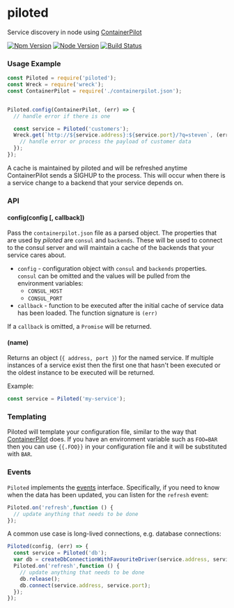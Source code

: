 # piloted
Service discovery in node using [ContainerPilot](https://www.joyent.com/containerpilot)

[![Npm Version](https://img.shields.io/npm/v/piloted.svg)](https://npmjs.com/package/piloted)
[![Node Version](https://img.shields.io/node/v/piloted.svg)](https://npmjs.com/package/piloted)
[![Build Status](https://secure.travis-ci.org/joyent/node-piloted.svg)](http://travis-ci.org/joyent/node-piloted)


### Usage Example

```js
const Piloted = require('piloted');
const Wreck = require('wreck');
const ContainerPilot = require('./containerpilot.json');


Piloted.config(ContainerPilot, (err) => {
  // handle error if there is one

  const service = Piloted('customers');
  Wreck.get(`http://${service.address}:${service.port}/?q=steven`, (err, res, payload) => {
    // handle error or process the payload of customer data
  });
});
```

A cache is maintained by piloted and will be refreshed anytime ContainerPilot sends
a SIGHUP to the process. This will occur when there is a service change to a
backend that your service depends on.

### API

#### config(config [, callback])

Pass the `containerpilot.json` file as a parsed object. The properties that are
used by _piloted_ are `consul` and `backends`. These will be used to connect to
the consul server and will maintain a cache of the backends that your service
cares about.

* `config` - configuration object with `consul` and `backends` properties. `consul` can
  be omitted and the values will be pulled from the environment variables:
  - `CONSUL_HOST`
  - `CONSUL_PORT`
* `callback` - function to be executed after the initial cache of service data has
been loaded. The function signature is `(err)`

If a `callback` is omitted, a `Promise` will be returned.


#### (name)

Returns an object (`{ address, port }`) for the named service. If multiple instances
of a service exist then the first one that hasn't been executed or the oldest instance
to be executed will be returned.

Example:

```js
const service = Piloted('my-service');
```

### Templating

Piloted will template your configuration file, similar to the way that
[ContainerPilot](https://www.joyent.com/containerpilot/docs/configuration)
does. If you have an environment variable such as `FOO=BAR` then you can use
`{{.FOO}}` in your configuration file and it will be substituted with `BAR`.

### Events
`Piloted` implements the [events](https://nodejs.org/docs/latest/api/events.html) interface. Specifically, if you need to know when the data has been updated, you can listen for the `refresh` event:

```js
Piloted.on('refresh',function () {
  // update anything that needs to be done
});
```

A common use case is long-lived connections, e.g. database connections:

```js
Piloted(config, (err) => {
  const service = Piloted('db');
  var db = createDbConnectionWithFavouriteDriver(service.address, services.port);
  Piloted.on('refresh',function () {
    // update anything that needs to be done
    db.release();
    db.connect(service.address, service.port);
  });
});
```
